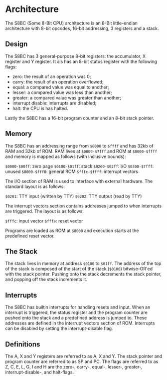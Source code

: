 # Architecture

The S8BC (Some 8-Bit CPU) architecture is an 8-Bit little-endian architecture with 8-bit opcodes, 16-bit addressing, 3 registers and a stack.

## Design

The S8BC has 3 general-purpose 8-bit registers: the accumulator, X register and Y register.
It als has an 8-bit status register with the following flags:

- zero: the result of an operation was 0;
- carry: the result of an operation overflowed;
- equal: a compared value was equal to another;
- lesser: a compared value was less than another;
- greater: a compared value was greater than another;
- interrupt disable: interrupts are disabled;
- halt: the CPU is has halted.

Lastly the S8BC has a 16-bit program counter and an 8-bit stack pointer.

## Memory

The S8BC has an addressing range from `$0000` to `$ffff` and has 32kb of RAM and 32kb of ROM.
RAM lives at `$0000-$7fff` and ROM at `$8000-$ffff` and memory is mapped as follows (with inclusive bounds):

`$0000-$00ff`: zero page
`$0100-$01ff`: stack
`$0200-$02ff`: I/O
`$0300-$7fff`: unused
`$8000-$fff0`: general ROM
`$fffc-$ffff`: interrupt vectors

The I/O section of RAM is used to interface with external hardware. The standard layout is as follows:

`$0201`: TTY input (written by TTY)
`$0202`: TTY output (read by TTY)

The interrupt vectors section contains addresses jumped to when interrupts are triggered.
The layout is as follows:

`$fffc`: input vector
`$fffe`: reset vector

Programs are loaded as ROM at `$8000` and execution starts at the predefined reset vector.

## The Stack 

The stack lives in memory at address `$0100` to `$01ff`.
The address of the top of the stack is composed of the start of the stack (`$0100`) bitwise-OR'ed with the stack pointer.
Pushing onto the stack decrements the stack pointer, and popping off the stack increments it.

## Interrupts

The S8BC has builtin interrupts for handling resets and input.
When an interrupt is triggered, the status register and the program counter are pushed onto the stack and a predefined address is jumped to.
These addresses are defined in the interrupt vectors section of ROM.
Interrupts can be disabled by setting the interrupt-disable flag.

## Definitions

The A, X and Y registers are referred to as A, X and Y.
The stack pointer and program counter are referred to as SP and PC.
The flags are referred to as Z, C, E, L, G, I and H are the zero-, carry-, equal-, lesser-, greater-, interrupt-disable-, and halt-flags.

